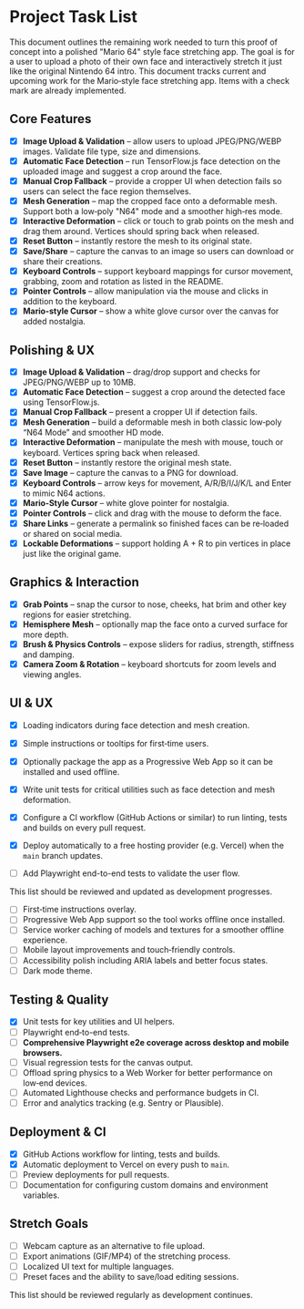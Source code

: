 # Project Task List

This document outlines the remaining work needed to turn this proof of concept into a polished "Mario 64" style face stretching app. The goal is for a user to upload a photo of their own face and interactively stretch it just like the original Nintendo 64 intro.
This document tracks current and upcoming work for the Mario‑style face stretching app. Items with a check mark are already implemented.

## Core Features

- [x] **Image Upload & Validation** – allow users to upload JPEG/PNG/WEBP images. Validate file type, size and dimensions.
- [x] **Automatic Face Detection** – run TensorFlow.js face detection on the uploaded image and suggest a crop around the face.
- [x] **Manual Crop Fallback** – provide a cropper UI when detection fails so users can select the face region themselves.
- [x] **Mesh Generation** – map the cropped face onto a deformable mesh. Support both a low‑poly "N64" mode and a smoother high‑res mode.
- [x] **Interactive Deformation** – click or touch to grab points on the mesh and drag them around. Vertices should spring back when released.
- [x] **Reset Button** – instantly restore the mesh to its original state.
- [x] **Save/Share** – capture the canvas to an image so users can download or share their creations.
- [x] **Keyboard Controls** – support keyboard mappings for cursor movement, grabbing, zoom and rotation as listed in the README.
- [x] **Pointer Controls** – allow manipulation via the mouse and clicks in addition to the keyboard.
- [x] **Mario-style Cursor** – show a white glove cursor over the canvas for added nostalgia.

## Polishing & UX

- [x] **Image Upload & Validation** – drag/drop support and checks for JPEG/PNG/WEBP up to 10MB.
- [x] **Automatic Face Detection** – suggest a crop around the detected face using TensorFlow.js.
- [x] **Manual Crop Fallback** – present a cropper UI if detection fails.
- [x] **Mesh Generation** – build a deformable mesh in both classic low‑poly “N64 Mode” and smoother HD mode.
- [x] **Interactive Deformation** – manipulate the mesh with mouse, touch or keyboard. Vertices spring back when released.
- [x] **Reset Button** – instantly restore the original mesh state.
- [x] **Save Image** – capture the canvas to a PNG for download.
- [x] **Keyboard Controls** – arrow keys for movement, A/R/B/I/J/K/L and Enter to mimic N64 actions.
- [x] **Mario‑Style Cursor** – white glove pointer for nostalgia.
- [x] **Pointer Controls** – click and drag with the mouse to deform the face.
- [x] **Share Links** – generate a permalink so finished faces can be re‑loaded or shared on social media.
- [x] **Lockable Deformations** – support holding A + R to pin vertices in place just like the original game.

## Graphics & Interaction

- [x] **Grab Points** – snap the cursor to nose, cheeks, hat brim and other key regions for easier stretching.
- [x] **Hemisphere Mesh** – optionally map the face onto a curved surface for more depth.
- [x] **Brush & Physics Controls** – expose sliders for radius, strength, stiffness and damping.
- [x] **Camera Zoom & Rotation** – keyboard shortcuts for zoom levels and viewing angles.

## UI & UX

- [x] Loading indicators during face detection and mesh creation.
- [x] Simple instructions or tooltips for first‑time users.
- [x] Optionally package the app as a Progressive Web App so it can be installed and used offline.

- [x] Write unit tests for critical utilities such as face detection and mesh deformation.
- [x] Configure a CI workflow (GitHub Actions or similar) to run linting, tests and builds on every pull request.
- [x] Deploy automatically to a free hosting provider (e.g. Vercel) when the `main` branch updates.
- [ ] Add Playwright end-to-end tests to validate the user flow.

This list should be reviewed and updated as development progresses.

- [ ] First‑time instructions overlay.
- [ ] Progressive Web App support so the tool works offline once installed.
- [ ] Service worker caching of models and textures for a smoother offline experience.
- [ ] Mobile layout improvements and touch‑friendly controls.
- [ ] Accessibility polish including ARIA labels and better focus states.
- [ ] Dark mode theme.

## Testing & Quality

- [x] Unit tests for key utilities and UI helpers.
- [ ] Playwright end‑to-end tests.
- [ ] **Comprehensive Playwright e2e coverage across desktop and mobile browsers.**
- [ ] Visual regression tests for the canvas output.
- [ ] Offload spring physics to a Web Worker for better performance on low‑end devices.
- [ ] Automated Lighthouse checks and performance budgets in CI.
- [ ] Error and analytics tracking (e.g. Sentry or Plausible).

## Deployment & CI

- [x] GitHub Actions workflow for linting, tests and builds.
- [x] Automatic deployment to Vercel on every push to `main`.
- [ ] Preview deployments for pull requests.
- [ ] Documentation for configuring custom domains and environment variables.

## Stretch Goals

- [ ] Webcam capture as an alternative to file upload.
- [ ] Export animations (GIF/MP4) of the stretching process.
- [ ] Localized UI text for multiple languages.
- [ ] Preset faces and the ability to save/load editing sessions.

This list should be reviewed regularly as development continues.
